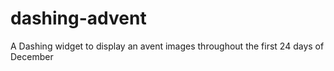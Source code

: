 # dashing-advent
A Dashing widget to display an avent images throughout the first 24 days of December

